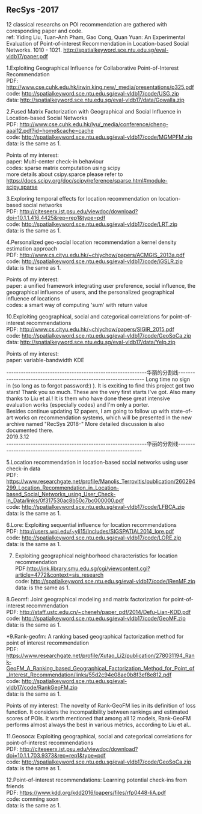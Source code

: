 RecSys -2017
------------
12 classical researchs on POI recommendation are gathered with coresponding paper and code. \
ref: Yiding Liu, Tuan-Anh Pham, Gao Cong, Quan Yuan:
An Experimental Evaluation of Point-of-interest Recommendation in Location-based Social Networks. 1010 - 1021. http://spatialkeyword.sce.ntu.edu.sg/eval-vldb17/paper.pdf

1.Exploiting Geographical Influence for Collaborative Point-of-Interest Recommendation \
  PDF: http://www.cse.cuhk.edu.hk/irwin.king.new/_media/presentations/p325.pdf \
  code: http://spatialkeyword.sce.ntu.edu.sg/eval-vldb17/code/USG.zip \
  data: http://spatialkeyword.sce.ntu.edu.sg/eval-vldb17/data/Gowalla.zip
  

2.Fused Matrix Factorization with Geographical and Social Influence in Location-based Social Networks\
  PDF: http://www.cse.cuhk.edu.hk/lyu/_media/conference/cheng-aaai12.pdf?id=home&cache=cache \
  code: http://spatialkeyword.sce.ntu.edu.sg/eval-vldb17/code/MGMPFM.zip \
  data: is the same as 1.
  
  Points of my interest:\
  paper: Multi-center check-in behaviour\
  codes:  sparse matrix computation using scipy\
  more details about csipy.sparce please refer to https://docs.scipy.org/doc/scipy/reference/sparse.html#module-scipy.sparse 
  
    
3.Exploring temporal effects for location recommendation on location-based social networks \
  PDF: http://citeseerx.ist.psu.edu/viewdoc/download?doi=10.1.1.416.4425&rep=rep1&type=pdf \
  code: http://spatialkeyword.sce.ntu.edu.sg/eval-vldb17/code/LRT.zip \
  data: is the same as 1.


4.Personalized geo-social location recommendation a kernel density estimation approach \
  PDF: http://www.cs.cityu.edu.hk/~chiychow/papers/ACMGIS_2013a.pdf \
  code: http://spatialkeyword.sce.ntu.edu.sg/eval-vldb17/code/iGSLR.zip \
  data: is the same as 1.
  
  Points of my interest:\
  paper: a unified framework integrating user preference, social influence, the geographical influence of users, and the personalized              geographical influence of locations \
  codes: a smart way of computing 'sum' with return value
  
  10.Exploiting geographical, social and categorical correlations for point-of-interest recommendations \
  PDF: http://www.cs.cityu.edu.hk/~chiychow/papers/SIGIR_2015.pdf \
  code: http://spatialkeyword.sce.ntu.edu.sg/eval-vldb17/code/GeoSoCa.zip \
  data: http://spatialkeyword.sce.ntu.edu.sg/eval-vldb17/data/Yelp.zip
  
  Points of my interest:\
  paper: variable-bandwidth KDE 
 
\----------------------------------------------------------华丽的分割线----------------------------------------------------------------
  Long time no sign in (so long as to forgot password:) ). It is exciting to find this project got two stars! Thank you so much. These are the very first starts I've got. Also many thanks to Liu et al.! It is them who have done these great intensive evaluation works (especially codes) and I'm only a porter. \
  Besides continue updating 12 papers, I am going to follow up with state-of-art works on recommendation systems, which will be presented in the new archive named "RecSys 2018-" More detailed discussion is also documented there.\
  2019.3.12\
 \----------------------------------------------------------华丽的分割线---------------------------------------------------------------
  
  5.Location recommendation in location-based social networks using user check-in data \
  PDF:  https://www.researchgate.net/profile/Manolis_Terrovitis/publication/260294299_Location_Recommendation_in_Location-based_Social_Networks_using_User_Check-in_Data/links/0f317530ac8b50c7bc000000.pdf \
  code: http://spatialkeyword.sce.ntu.edu.sg/eval-vldb17/code/LFBCA.zip \
  data: is the same as 1.
  
 6.Lore: Exploiting sequential influence for location recommendations \
  PDF:   http://users.wpi.edu/~yli15/Includes/SIGSPATIAL2014_lore.pdf  \
  code: http://spatialkeyword.sce.ntu.edu.sg/eval-vldb17/code/LORE.zip \
  data: is the same as 1.
 
 
 7. Exploiting geographical neighborhood characteristics for location recommendation \
  PDF:http://ink.library.smu.edu.sg/cgi/viewcontent.cgi?article=4772&context=sis_research \
  code: http://spatialkeyword.sce.ntu.edu.sg/eval-vldb17/code/IRenMF.zip \
  data: is the same as 1.
  
  
 8.Geomf: Joint geographical modeling and matrix factorization for point-of-interest recommendation \
  PDF:  http://staff.ustc.edu.cn/~cheneh/paper_pdf/2014/Defu-Lian-KDD.pdf \
  code: http://spatialkeyword.sce.ntu.edu.sg/eval-vldb17/code/GeoMF.zip \
  data: is the same as 1.
  
    
 *9.Rank-geofm: A ranking based geographical factorization method for point of interest recommendation \
  PDF:  https://www.researchgate.net/profile/Xutao_Li2/publication/278031194_Rank-GeoFM_A_Ranking_based_Geographical_Factorization_Method_for_Point_of_Interest_Recommendation/links/55d2c94e08ae0b8f3ef8e812.pdf \
  code: http://spatialkeyword.sce.ntu.edu.sg/eval-vldb17/code/RankGeoFM.zip \
  data: is the same as 1.
  
  Points of my interest: The novelty of Rank-GeoFM lies in its definition of loss function. It considers the incompatibility between rankings and estimated scores of POIs. It worth mentioned that among all 12 models, Rank-GeoFM performs almost always the best in various metrics, according to Liu et al..  
  
    
  11.Geosoca: Exploiting geographical, social and categorical correlations for point-of-interest recommendations \
  PDF:  http://citeseerx.ist.psu.edu/viewdoc/download?doi=10.1.1.703.9373&rep=rep1&type=pdf \
  code: http://spatialkeyword.sce.ntu.edu.sg/eval-vldb17/code/GeoSoCa.zip \
  data: is the same as 1.
  
  
  12.Point-of-interest recommendations: Learning potential check-ins from friends \
  PDF:  https://www.kdd.org/kdd2016/papers/files/rfp0448-liA.pdf \
  code: comming soon \
  data: is the same as 1.
  
  
  
  
